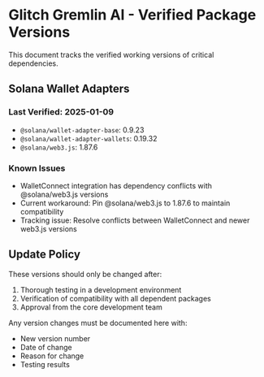 # Glitch Gremlin AI - Verified Package Versions

This document tracks the verified working versions of critical dependencies.

## Solana Wallet Adapters

### Last Verified: 2025-01-09

- `@solana/wallet-adapter-base`: 0.9.23
- `@solana/wallet-adapter-wallets`: 0.19.32
- `@solana/web3.js`: 1.87.6

### Known Issues
- WalletConnect integration has dependency conflicts with @solana/web3.js versions
- Current workaround: Pin @solana/web3.js to 1.87.6 to maintain compatibility
- Tracking issue: Resolve conflicts between WalletConnect and newer web3.js versions

## Update Policy

These versions should only be changed after:
1. Thorough testing in a development environment
2. Verification of compatibility with all dependent packages
3. Approval from the core development team

Any version changes must be documented here with:
- New version number
- Date of change
- Reason for change
- Testing results
